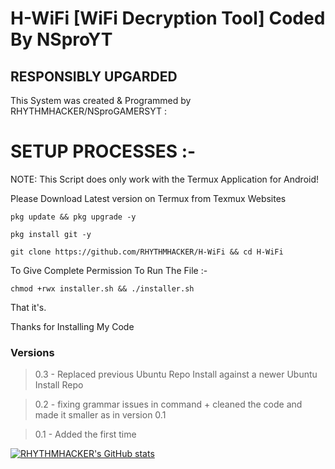 # H-WiFi [WiFi Decryption Tool] Coded By NSproYT

## RESPONSIBLY UPGARDED

This System was created & Programmed by RHYTHMHACKER/NSproGAMERSYT :

# SETUP PROCESSES :-

NOTE: This Script does only work with the Termux Application for Android!

Please Download Latest version on Termux from Texmux Websites

``
pkg update && pkg upgrade -y
``

``
pkg install git -y
``

``
git clone https://github.com/RHYTHMHACKER/H-WiFi && cd H-WiFi
``

To Give Complete Permission To Run The File :-

``
chmod +rwx installer.sh && ./installer.sh
``

That it's.

Thanks for Installing My Code

### Versions

> 0.3 - Replaced  previous Ubuntu Repo Install against a newer Ubuntu Install Repo

> 0.2 - fixing grammar issues in command + cleaned the code and made it smaller as in version 0.1

> 0.1 - Added the first time

[![RHYTHMHACKER's GitHub stats](https://github-readme-stats.vercel.app/api?username=RHYTHMHACKER)](https://github.com/RHYTHMHACKER/github-readme-stats)
